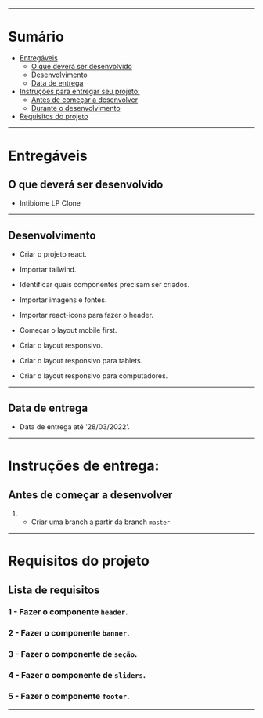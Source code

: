 ##

---

# Sumário

- [Entregáveis](#entregáveis)
  - [O que deverá ser desenvolvido](#o-que-deverá-ser-desenvolvido)
  - [Desenvolvimento](#desenvolvimento)
  - [Data de entrega](#data-de-entrega)
- [Instruções para entregar seu projeto:](#instruções-de-entrega)
  - [Antes de começar a desenvolver](#antes-de-começar-a-desenvolver)
  - [Durante o desenvolvimento](#durante-o-desenvolvimento)
- [Requisitos do projeto](#requisitos-do-projeto)

---

# Entregáveis

## O que deverá ser desenvolvido

- Intibiome LP Clone

---

## Desenvolvimento

- Criar o projeto react.

- Importar tailwind.

- Identificar quais componentes precisam ser criados.

- Importar imagens e fontes.

- Importar react-icons para fazer o header.

- Começar o layout mobile first.

- Criar o layout responsivo.

- Criar o layout responsivo para tablets.

- Criar o layout responsivo para computadores.

---

## Data de entrega

- Data de entrega até '28/03/2022'.

---

# Instruções de entrega:

## Antes de começar a desenvolver

1. - Criar uma branch a partir da branch `master`

---

# Requisitos do projeto

## Lista de requisitos

### 1 - Fazer o componente `header`.

### 2 - Fazer o componente `banner`.

### 3 - Fazer o componente de `seção`.

### 4 - Fazer o componente de `sliders`.

### 5 - Fazer o componente `footer`.

---
